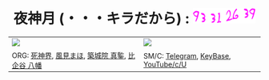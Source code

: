 <!--
Picture Generator:
  {
    https://fontmeme.com/de/death-note-schriftart/, {15, 20}, FF11FF, {None, Style-Wavy}
  }
Lifespan: https://deathnote.fandom.com/wiki/Lifespan
Quotes: https://japanoscope.com/light-yagami-quotes
"・・・キラだから": Naomi commits suicide by shooting herself in the head
-->
<h1 align="center">夜神月 (・・・キラだから) : <img src="./static/logo/LightYagamiLifespan.png" /></h1>

<!--
Stats example from: https://github.com/nullnyat/nullnyat
-->
<table align="center">
  <tr>
    <td><img src="https://github-readme-stats.vercel.app/api?username=ames0k0&layout=compact&count_private=true" /></td>
    <td><img src="https://github-readme-stats.vercel.app/api/top-langs/?username=ames0k0&layout=compact" /></td>
  </tr>
  <tr>
    <td>
      ORG:
      <a href="https://github.com/sh1chan">死神界</a>,
      <a href="https://github.com/aintp3d0">風見まほ</a>,
      <a href="https://github.com/fr1ht">築城院 真鍳</a>,
      <a href="https://github.com/h2b7">比企谷 八幡</a>
    </td>
    <td>SM/C:
      <a href="https://t.me/ames0k0">Telegram</a>,
      <a href="https://keybase.io/ames0k0">KeyBase</a>,
      <a href="https://www.youtube.com/channel/UCKfm7aCx7tyGf2zjRIBRaqg">YouTube/c/U</a>
    </td>
  </tr>
</table>
